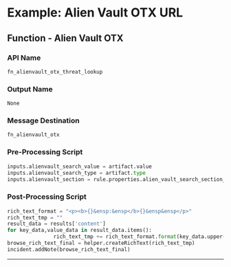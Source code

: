 <!--
    DO NOT MANUALLY EDIT THIS FILE
    THIS FILE IS AUTOMATICALLY GENERATED WITH resilient-sdk codegen
    Generated with resilient-sdk v51.0.5.0.1475
-->

# Example: Alien Vault OTX URL

## Function - Alien Vault OTX

### API Name
`fn_alienvault_otx_threat_lookup`

### Output Name
`None`

### Message Destination
`fn_alienvault_otx`

### Pre-Processing Script
```python
inputs.alienvault_search_value = artifact.value
inputs.alienvault_search_type = artifact.type
inputs.alienvault_section = rule.properties.alien_vault_search_section_url
```

### Post-Processing Script
```python
rich_text_format = "<p><b>{}&ensp:&ensp</b>{}&ensp&ensp</p>"
rich_text_tmp = ""
result_data = results['content']
for key_data,value_data in result_data.items():
               rich_text_tmp += rich_text_format.format(key_data.upper(),value_data)
browse_rich_text_final = helper.createRichText(rich_text_tmp)
incident.addNote(browse_rich_text_final)
```

---

